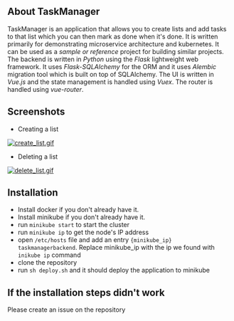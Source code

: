 ## About TaskManager

TaskManager is an application that allows you to create lists and add tasks to that list which you can then mark as done when it's done. It is written primarily for demonstrating microservice architecture and kubernetes. It can be used as a _sample or reference_ project for building similar projects. The backend is written in *Python* using the *Flask* lightweight web framework. It uses *Flask-SQLAlchemy* for the ORM and it uses *Alembic* migration tool which is built on top of SQLAlchemy. The UI is written in *Vue.js* and the state management is handled using *Vuex*. The router is handled using *vue-router*. 

## Screenshots

- Creating a list

[![create_list.gif](https://s1.gifyu.com/images/create_list.gif)](https://gifyu.com/image/eIPA)

- Deleting a list

[![delete_list.gif](https://s1.gifyu.com/images/delete_list.gif)](https://gifyu.com/image/eIXI)

## Installation

- Install docker if you don't already have it.
- Install minikube if you don't already have it.
- run ```minikube start``` to start the cluster
- run ```minikube ip``` to get the node's IP address
- open `/etc/hosts` file and add an entry ```{minikube_ip} taskmanagerbackend```. Replace minikube_ip with the ip we found with ```inikube ip``` command
- clone the repository
- run ```sh deploy.sh``` and it should deploy the application to minikube

## If the installation steps didn't work

Please create an issue on the repository
